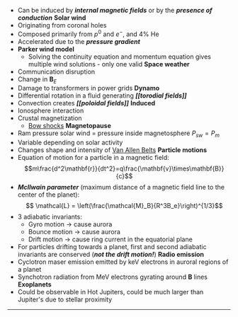 - Can be induced by ***internal magnetic fields*** or by the ***presence of conduction***
**Solar wind**
- Originating from coronal holes
- Composed primarily from $p^0$ and $e^-$, and $4\% \textrm{ He}$ 
- Accelerated due to the ***pressure gradient***
- **Parker wind model**
	- Solving the continuity equation and momentum equation gives multiple wind solutions - only one valid
**Space weather**
- Communication disruption
- Change in $\mathbf{B}_E$ 
- Damage to transformers in power grids 
**Dynamo**
- Differential rotation in a fluid generating ***[[torodial fields]]***
- Convection creates ***[[poloidal fields]]***
**Induced**
- Ionosphere interaction
- Crustal magnetization
	- [Bow shocks](https://en.wikipedia.org/wiki/Bow_shock)
**Magnetopause**
- Ram pressure solar wind = pressure inside magnetosphere $P_{sw}=P_m$ 
- Variable depending on solar activity
- Changes shape and intensity of [Van Allen Belts](https://en.wikipedia.org/wiki/Van_Allen_radiation_belt)
**Particle motions**
- Equation of motion for a particle in a magnetic field: $$m\frac{d^2\mathbf{r}}{dt^2}=q\frac{\mathbf{v}\times\mathbf{B}}{c}$$
- ***McIlwain parameter*** (maximum distance of a magnetic field line to the center of the planet): $$
\mathcal{L} = \left(\frac{\mathcal{M}_B}{R^3B_e}\right)^{1/3}$$
- 3 adiabatic invariants:
	- Gyro motion $\rightarrow$ cause aurora
	- Bounce motion $\rightarrow$ cause aurora
	- Drift motion $\rightarrow$ cause ring current in the equatorial plane
- For particles drifting towards a planet, first and second adiabatic invariants are conserved (***not the drift motion!***)
**Radio emission**
- Cyclotron maser emission emitted by $\mathrm{keV}$ electrons in auroral regions of a planet
- Synchotron radiation from $\mathrm{MeV}$ electrons gyrating around $\mathbf{B}$ lines
**Exoplanets**
- Could be observable in Hot Jupiters, could be much larger than Jupiter's due to stellar proximity
---


